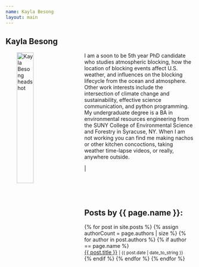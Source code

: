 ```yaml
---
name: Kayla Besong
layout: main
---
```


<article class="article-page">
  <div class="page-content">
    <h2>Kayla Besong</h2>
    <p><img src="{{ site.url }}/assets/img/Besong_headshot.png" alt="Kayla Besong headshot" width="30%" align="left" hspace="30">I am a soon to be 5th year PhD candidate who studies atmospheric blocking, how the location of blocking events affect U.S. weather, and influences on the blocking lifecycle from the ocean and atmosphere. Other work interests include the intersection of climate change and sustainability, effective science communication, and python programming. My undergraduate degree is a BA in environmental resources engineering from the SUNY College of Environmental Science and Forestry in Syracuse, NY. When I am not working you can find me making nachos or other kitchen concoctions, taking weather time-lapse videos, or really, anywhere outside.</p>
    <a href="https://twitter.com/kayla_beesting" target="_blank"><i class="fa fa-twitter" aria-hidden="true"></i></a> | <a href="https://www.linkedin.com/in/kayla-besong-613a6110b/" target="_blank"><i class="fa fa-linkedin" aria-hidden="true"></i></a><br><br><br><br><br>
    <h2>Posts by {{ page.name }}:</h2>
    <ul>
    {% for post in site.posts %}
      {% assign authorCount = page.authors | size %}
      {% for author in post.authors %}
        {% if author == page.name %}
          <div class="tag-list">
            <span><a href="{{ site.baseurl }}{{ post.url }}">{{ post.title }}</a></span>
            <small><span>| {{ post.date | date_to_string }}</span></small>
          </div>
        {% endif %}
      {% endfor %}
    {% endfor %}
    </ul>
  </div> <!-- End Page Content -->
</article> <!-- End Article Page -->

